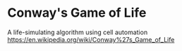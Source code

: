 # Conway's Game of Life

A life-simulating algorithm using cell automation  https://en.wikipedia.org/wiki/Conway%27s_Game_of_Life
